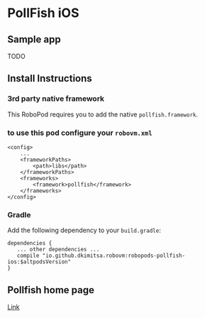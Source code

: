 # PollFish iOS

## Sample app

TODO

## Install Instructions

### 3rd party native framework
This RoboPod requires you to add the native `pollfish.framework`.

### to use this pod configure your `robovm.xml`

```
<config>
    ...
    <frameworkPaths>
        <path>libs</path>
    </frameworkPaths>
    <frameworks>
        <framework>pollfish</framework>
    </frameworks>
</config>
```

### Gradle

Add the following dependency to your `build.gradle`:

```
dependencies {
   ... other dependencies ...
   compile "io.github.dkimitsa.robovm:robopods-pollfish-ios:$altpodsVersion"
}
```

## Pollfish home page

[Link](https://www.pollfish.com/docs/ios)
